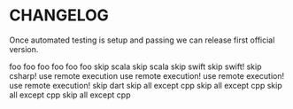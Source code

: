# CHANGELOG
Once automated testing is setup and passing we can release 
first official version.

foo
foo
foo
foo
foo
foo
skip scala
skip scala
skip swift
skip swift!
skip csharp!
use remote execution
use remote execution!
use remote execution!
use remote execution!
skip dart
skip all except cpp
skip all except cpp
skip all except cpp
skip all except cpp
